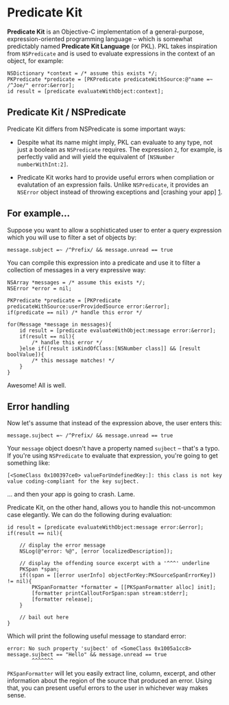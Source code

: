 # Predicate Kit
**Predicate Kit** is an Objective-C implementation of a general-purpose, expression-oriented programming language – which is somewhat predictably named **Predicate Kit Language** (or PKL). PKL takes inspiration from `NSPredicate` and is used to evaluate expressions in the context of an object, for example:

	NSDictionary *context = /* assume this exists */;
	PKPredicate *predicate = [PKPredicate predicateWithSource:@"name =~ /^Joe/" error:&error];
	id result = [predicate evaluateWithObject:context];

## Predicate Kit / NSPredicate

Predicate Kit differs from NSPredicate is some important ways:

 * Despite what its name might imply, PKL can evaluate to any type, not just a boolean as `NSPredicate` requires. The expression `2`, for example, is perfectly valid and will yield the equivalent of `[NSNumber numberWithInt:2]`.
 
 * Predicate Kit works hard to provide useful errors when compliation or evalutation of an expression fails. Unlike `NSPredicate`, it provides an `NSError` object instead of throwing exceptions and [crashing your app] [1].
 
## For example...
Suppose you want to allow a sophisticated user to enter a query expression which you will use to filter a set of objects by:

	message.subject =~ /^Prefix/ && message.unread == true

You can compile this expression into a predicate and use it to filter a collection of messages in a very expressive way:

	NSArray *messages = /* assume this exists */;
	NSError *error = nil;
	
	PKPredicate *predicate = [PKPredicate predicateWithSource:userProvidedSource error:&error];
	if(predicate == nil) /* handle this error */
	
	for(Message *message in messages){
		id result = [predicate evaluateWithObject:message error:&error];
		if(result == nil){
			/* handle this error */
		}else if([result isKindOfClass:[NSNumber class]] && [result boolValue]){
			/* this message matches! */
		}
	}
	
Awesome! All is well.

## Error handling

Now let's assume that instead of the expression above, the user enters this:

	message.sujbect =~ /^Prefix/ && message.unread == true
	
Your `message` object doesn't have a property named `sujbect` – that's a typo. If you're using `NSPredicate` to evaluate that expression, you're going to get something like:

	[<SomeClass 0x100397ce0> valueForUndefinedKey:]: this class is not key value coding-compliant for the key sujbect.

… and then your app is going to crash. Lame.

Predicate Kit, on the other hand, allows you to handle this not-uncommon case elegantly. We can do the following during evaluation:

	id result = [predicate evaluateWithObject:message error:&error];
	if(result == nil){
		
		// display the error message
		NSLog(@"error: %@", [error localizedDescription]);
		
		// display the offending source excerpt with a '^^^' underline
		PKSpan *span;
		if((span = [[error userInfo] objectForKey:PKSourceSpanErrorKey]) != nil){
		    PKSpanFormatter *formatter = [[PKSpanFormatter alloc] init];
		    [formatter printCalloutForSpan:span stream:stderr];
		    [formatter release];
		}
		
		// bail out here
	}

Which will print the following useful message to standard error:

	error: No such property 'sujbect' of <SomeClass 0x1005a1cc8>
	message.sujbect == "Hello" && message.unread == true
            ^^^^^^^

`PKSpanFormatter` will let you easily extract  line, column, excerpt, and other information about the region of the source that produced an error. Using that, you can present useful errors to the user in whichever way makes sense.

[1]: http://developer.apple.com/library/mac/#documentation/Cocoa/Conceptual/Exceptions/Exceptions.html